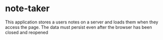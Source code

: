 # note-taker
This application stores a users notes on a server and loads them when they access the page. The data must persist even after the browser has been closed and reopened
